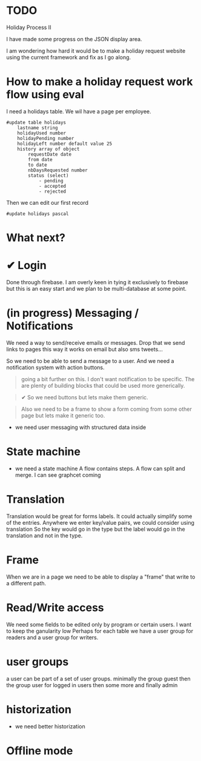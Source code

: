 # TODO

Holiday Process II

I have made some progress on the JSON display area.

I am wondering how hard it would be to make a holiday request website using the current framework and fix as I go along.

How to make a holiday request work flow using eval
==================================================

I need a holidays table.
We wil have a page per employee.

    #update table holidays
        lastname string
        holidayUsed number
        holidayPending number
        holidayLeft number default value 25
        history array of object
            requestDate date
            from date
            to date
            nbDaysRequested number
            status (select)
                - pending
                - accepted
                - rejected
    

Then we can edit our first record

    #update holidays pascal





What next?
==========

    
✔ Login
========

Done through firebase.
I am overly keen in tying it exclusively to firebase but this is an easy start and we plan to be multi-database at some point.

(in progress) Messaging / Notifications
=========================

We need a way to send/receive emails or messages.
Drop that we send links to pages this way it works on email but also sms tweets...

So we need to be able to send a message to a user.
And we need a notification system with action buttons.

> going a bit further on this. I don't want notification to be specific. The are plenty of building blocks that could be used more generically.

> ✔  So we need buttons but lets make them generic.

> Also we need to be a frame to show a form coming from some other page but lets make it generic too.

* we need user messaging with structured data inside


State machine
=============
* we need a state machine
A flow contains steps.
A flow can split and merge.
I can see graphcet coming

Translation
===========

Translation would be great for forms labels.
It could actually simplify some of the entries.
Anywhere we enter key/value pairs, we could consider using translation
So the key would go in the type but the label would go in the translation and not in the type.

Frame
=====
When we are in a page we need to be able to display a "frame" that write to a different path.

Read/Write access
=================

We need some fields to be edited only by program or certain users.
I want to keep the ganularity low
Perhaps for each table we have a user group for readers and a user group for writers.


user groups
===========
a user can be part of a set of user groups.
minimally the group guest 
then the group user for logged in users
then some more
and finally admin


historization
=============
* we need better historization

Offline mode
============


